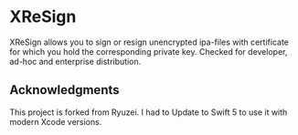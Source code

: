 # XReSign 
XReSign allows you to sign or resign unencrypted ipa-files with certificate for which you hold the corresponding private key. Checked for developer, ad-hoc and enterprise distribution. 

## Acknowledgments

This project is forked from Ryuzei. I had to Update to Swift 5 to use it with modern Xcode versions. 
